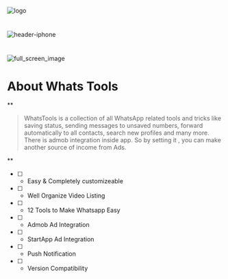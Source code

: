 
![logo](https://user-images.githubusercontent.com/92669391/213685315-63a56c4a-80c2-47ba-8d03-21d0a57ec9e6.png)
# 
![header-iphone](https://user-images.githubusercontent.com/92669391/213684804-a400392c-489f-4d2e-a45e-87a60c219a67.png)
##
#
![full_screen_image](https://user-images.githubusercontent.com/92669391/213685450-04fbd4d2-ac20-4f7e-a510-00a080265374.png)





# About Whats Tools

**

> WhatsTools is a collection of all WhatsApp related tools and tricks like saving status, sending messages to unsaved numbers, forward automatically to all contacts, search new profiles and many more. There is admob integration inside app. So by setting it , you can make another source of income from Ads.

**

- [ ] - Easy & Completely customizeable
- [ ] - Well Organize Video Listing
- [ ] - 12 Tools to Make Whatsapp Easy
- [ ] - Admob Ad Integration
- [ ] - StartApp Ad Integration
- [ ] - Push Notification
- [ ] - Version Compatibility






